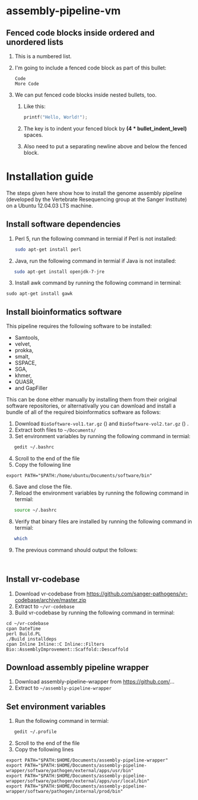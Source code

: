 # assembly-pipeline-vm

## Fenced code blocks inside ordered and unordered lists

1. This is a numbered list.
2. I'm going to include a fenced code block as part of this bullet:

    ```
    Code
    More Code
    ```

3. We can put fenced code blocks inside nested bullets, too.
   1. Like this:

        ```c
        printf("Hello, World!");
        ```

   2. The key is to indent your fenced block by **(4 * bullet_indent_level)** spaces.
   3. Also need to put a separating newline above and below the fenced block.


# Installation guide

The steps given here show how to install the genome assembly pipeline (developed by the Vertebrate Resequencing group at the Sanger Institute) on a Ubuntu 12.04.03 LTS machine.

## Install software dependencies

1. Perl 5, run the following command in termial if Perl is not installed:
    ```bash
    sudo apt-get install perl
    ```
2. Java, run the following command in termial if Java is not installed:
```bash
   sudo apt-get install openjdk-7-jre
```
3. Install awk command by running the following command in terminal:
```
sudo apt-get install gawk 
```

## Install bioinformatics software

This pipeline requires the following software to be installed:
* Samtools,
* velvet, 
* prokka, 
* smalt, 
* SSPACE, 
* SGA, 
* khmer, 
* QUASR, 
* and GapFiller 

This can be done either manually by installing them from their original software repositories, or
alternativally you can download and install a bundle of all of the required bioinformatics software as follows:

1. Download `BioSoftware-vol1.tar.gz` () and `BioSoftware-vol2.tar.gz` () .
2. Extract both files to `~/Documents/`
3. Set environment variables by running the following command in termial:
```bash
   gedit ~/.bashrc
```
4. Scroll to the end of the file
5. Copy the following line
```
export PATH="$PATH:/home/ubuntu/Documents/software/bin"
```
6. Save and close the file.
7. Reload the environment variables by running the following command in termial:
```bash
   source ~/.bashrc
```
8. Verify that binary files are installed by running the following command in termial:
```bash
   which 
```
9. The previous command should output the follows:
```bash
    
```


## Install vr-codebase

1. Download vr-codebase from https://github.com/sanger-pathogens/vr-codebase/archive/master.zip
2. Extract to `~/vr-codebase`
3. Build vr-codebase by running the following command in terminal:
```
cd ~/vr-codebase
cpan DateTime
perl Build.PL
./Build installdeps
cpan Inline Inline::C Inline::Filters Bio::AssemblyImprovement::Scaffold::Descaffold
```


## Download assembly pipeline wrapper

1. Download assembly-pipeline-wrapper from https://github.com/...
2. Extract to `~/assembly-pipeline-wrapper`


## Set environment variables

1. Run the following command in termial:
```bash
   gedit ~/.profile
```
2. Scroll to the end of the file
3. Copy the following lines
```
export PATH="$PATH:$HOME/Documents/assembly-pipeline-wrapper"
export PATH="$PATH:$HOME/Documents/assembly-pipeline-wrapper/software/pathogen/external/apps/usr/bin"
export PATH="$PATH:$HOME/Documents/assembly-pipeline-wrapper/software/pathogen/external/apps/usr/local/bin"
export PATH="$PATH:$HOME/Documents/assembly-pipeline-wrapper/software/pathogen/internal/prod/bin"
```

